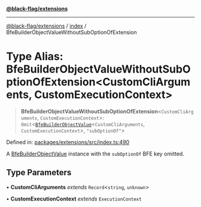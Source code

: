 [**@black-flag/extensions**](../../README.md)

***

[@black-flag/extensions](../../README.md) / [index](../README.md) / BfeBuilderObjectValueWithoutSubOptionOfExtension

# Type Alias: BfeBuilderObjectValueWithoutSubOptionOfExtension\<CustomCliArguments, CustomExecutionContext\>

> **BfeBuilderObjectValueWithoutSubOptionOfExtension**\<`CustomCliArguments`, `CustomExecutionContext`\>: `Omit`\<[`BfeBuilderObjectValue`](BfeBuilderObjectValue.md)\<`CustomCliArguments`, `CustomExecutionContext`\>, `"subOptionOf"`\>

Defined in: [packages/extensions/src/index.ts:490](https://github.com/Xunnamius/black-flag/blob/3c3f6e1e60095912b550318378e24dc68e62b7d6/packages/extensions/src/index.ts#L490)

A [BfeBuilderObjectValue](BfeBuilderObjectValue.md) instance with the `subOptionOf` BFE key
omitted.

## Type Parameters

• **CustomCliArguments** *extends* `Record`\<`string`, `unknown`\>

• **CustomExecutionContext** *extends* `ExecutionContext`
